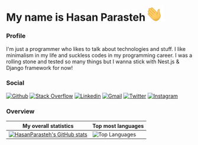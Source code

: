 # My name is Hasan Parasteh <img width="45" src="https://github.com/sudimuk2017/qwaszx/blob/main/waving_hand.gif">

### Profile

I'm just a programmer who likes to talk about technologies and stuff. I like minimalism in my life and suckless codes in my programming career.
I was a rolling stone and tested so many things but I wanna stick with Nest.js & Django framework for now!

### Social
[![Github](https://img.shields.io/badge/GitHub-100000?style=for-the-badge&logo=github&logoColor=white)](https://github.com/hasanparasteh/hasanparasteh/)
[![Stack Overflow](https://img.shields.io/badge/Stack_Overflow-D64A17?style=for-the-badge&logo=stack-overflow&logoColor=white)](https://stackoverflow.com/users/8344575/hasan-parasteh/)
[![Linkedin](https://img.shields.io/badge/LinkedIn-0077B5?style=for-the-badge&logo=linkedin&logoColor=white)](https://www.linkedin.com/in/hasanparasteh/)
[![Gmail](https://img.shields.io/badge/Gmail-D14836?style=for-the-badge&logo=gmail&logoColor=white)](mailto:hasanparasteh@gmail.com)
[![Twitter](https://img.shields.io/badge/Twitter-1DA1F2?style=for-the-badge&logo=twitter&logoColor=white)](https://twitter.com/HasanParasteh/)
[![Instagram](https://img.shields.io/badge/Instagram-E4405F?style=for-the-badge&logo=instagram&logoColor=white)](https://instagram.com/hasanparasteh/)

### Overview
|My overall statistics|Top most languages |
|------------------|-------------|
|[![HasanParasteh's GitHub stats](https://github-readme-stats.vercel.app/api?username=hasanparasteh)](https://github.com/anuraghazra/github-readme-stats)|![Top Languages](https://github-readme-stats.vercel.app/api/top-langs/?username=hasanparasteh&count_private=true)|
